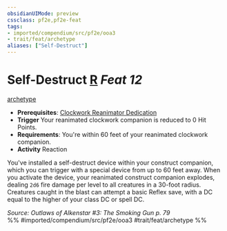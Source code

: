```yaml
---
obsidianUIMode: preview
cssclass: pf2e,pf2e-feat
tags:
- imported/compendium/src/pf2e/ooa3
- trait/feat/archetype
aliases: ["Self-Destruct"]
---
```

# Self-Destruct  [R](chapter-9-playing-the-game.md#Actions "Reaction") *Feat 12*  
[archetype](archetype.md)  

- **Prerequisites**: [Clockwork Reanimator Dedication](clockwork-reanimator-dedication-ooa3.md)
- **Trigger** Your reanimated clockwork companion is reduced to 0 Hit Points.
- **Requirements**: You're within 60 feet of your reanimated clockwork companion.
- **Activity** Reaction

You've installed a self-destruct device within your construct companion, which you can trigger with a special device from up to 60 feet away. When you activate the device, your reanimated construct companion explodes, dealing `2d6` fire damage per level to all creatures in a 30-foot radius. Creatures caught in the blast can attempt a basic Reflex save, with a DC equal to the higher of your class DC or spell DC.

*Source: Outlaws of Alkenstar #3: The Smoking Gun p. 79*  
%% #imported/compendium/src/pf2e/ooa3 #trait/feat/archetype %%